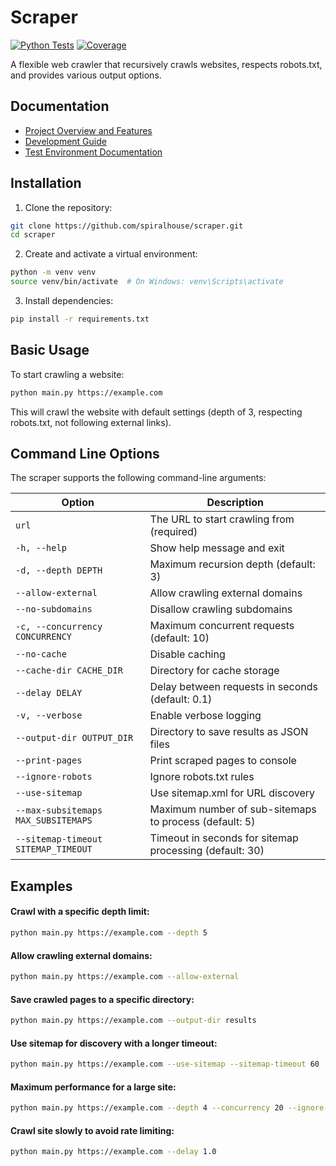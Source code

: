 # Scraper

[![Python Tests](https://github.com/spiralhouse/scraper/actions/workflows/python-package.yml/badge.svg)](https://github.com/spiralhouse/scraper/actions/workflows/python-package.yml)
[![Coverage](https://codecov.io/gh/spiralhouse/scraper/branch/main/graph/badge.svg)](https://codecov.io/gh/spiralhouse/scraper)

A flexible web crawler that recursively crawls websites, respects robots.txt, and provides various output options.

## Documentation

- [Project Overview and Features](docs/project.md)
- [Development Guide](docs/develop.md)
- [Test Environment Documentation](README-test-environment.md)

## Installation

1. Clone the repository:
```bash
git clone https://github.com/spiralhouse/scraper.git
cd scraper
```

2. Create and activate a virtual environment:
```bash
python -m venv venv
source venv/bin/activate  # On Windows: venv\Scripts\activate
```

3. Install dependencies:
```bash
pip install -r requirements.txt
```

## Basic Usage

To start crawling a website:

```bash
python main.py https://example.com
```

This will crawl the website with default settings (depth of 3, respecting robots.txt, not following external links).

## Command Line Options

The scraper supports the following command-line arguments:

| Option | Description |
|--------|-------------|
| `url` | The URL to start crawling from (required) |
| `-h, --help` | Show help message and exit |
| `-d, --depth DEPTH` | Maximum recursion depth (default: 3) |
| `--allow-external` | Allow crawling external domains |
| `--no-subdomains` | Disallow crawling subdomains |
| `-c, --concurrency CONCURRENCY` | Maximum concurrent requests (default: 10) |
| `--no-cache` | Disable caching |
| `--cache-dir CACHE_DIR` | Directory for cache storage |
| `--delay DELAY` | Delay between requests in seconds (default: 0.1) |
| `-v, --verbose` | Enable verbose logging |
| `--output-dir OUTPUT_DIR` | Directory to save results as JSON files |
| `--print-pages` | Print scraped pages to console |
| `--ignore-robots` | Ignore robots.txt rules |
| `--use-sitemap` | Use sitemap.xml for URL discovery |
| `--max-subsitemaps MAX_SUBSITEMAPS` | Maximum number of sub-sitemaps to process (default: 5) |
| `--sitemap-timeout SITEMAP_TIMEOUT` | Timeout in seconds for sitemap processing (default: 30) |

## Examples

#### Crawl with a specific depth limit:
```bash
python main.py https://example.com --depth 5
```

#### Allow crawling external domains:
```bash
python main.py https://example.com --allow-external
```

#### Save crawled pages to a specific directory:
```bash
python main.py https://example.com --output-dir results
```

#### Use sitemap for discovery with a longer timeout:
```bash
python main.py https://example.com --use-sitemap --sitemap-timeout 60
```

#### Maximum performance for a large site:
```bash
python main.py https://example.com --depth 4 --concurrency 20 --ignore-robots
```

#### Crawl site slowly to avoid rate limiting:
```bash
python main.py https://example.com --delay 1.0
```
